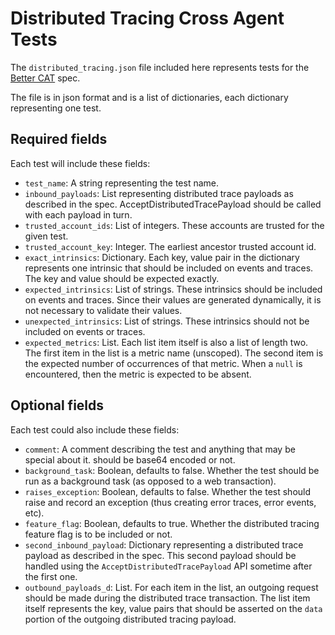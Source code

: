 # Distributed Tracing Cross Agent Tests

The `distributed_tracing.json` file included here represents tests for the
[Better CAT]() spec.

The file is in json format and is a list of dictionaries, each dictionary
representing one test.

## Required fields

Each test will include these fields:

+ `test_name`: A string representing the test name.
+ `inbound_payloads`: List representing distributed trace payloads as described
  in the spec. AcceptDistributedTracePayload should be called with each payload
  in turn.
+ `trusted_account_ids`: List of integers. These accounts are trusted for the
  given test.
+ `trusted_account_key`: Integer. The earliest ancestor trusted account id.
+ `exact_intrinsics`: Dictionary. Each key, value pair in the dictionary
  represents one intrinsic that should be included on events and traces. The
  key and value should be expected exactly.
+ `expected_intrinsics`: List of strings. These intrinsics should be included
  on events and traces. Since their values are generated dynamically, it is not
  necessary to validate their values.
+ `unexpected_intrinsics`: List of strings. These intrinsics should not be
  included on events or traces.
+ `expected_metrics`: List. Each list item itself is also a list of length two.
  The first item in the list is a metric name (unscoped). The second item is
  the expected number of occurrences of that metric. When a `null` is
  encountered, then the metric is expected to be absent.

## Optional fields

Each test could also include these fields:

+ `comment`: A comment describing the test and anything that may be special
  about it.
  should be base64 encoded or not.
+ `background_task`: Boolean, defaults to false. Whether the test should be run
  as a background task (as opposed to a web transaction).
+ `raises_exception`: Boolean, defaults to false. Whether the test should raise
  and record an exception (thus creating error traces, error events, etc).
+ `feature_flag`: Boolean, defaults to true. Whether the distributed tracing
  feature flag is to be included or not.
+ `second_inbound_payload`: Dictionary representing a distributed trace payload
  as described in the spec. This second payload should be handled using the
  `AcceptDistributedTracePayload` API sometime after the first one.
+ `outbound_payloads_d`: List. For each item in the list, an outgoing request
  should be made during the distributed trace transaction. The list item itself
  represents the key, value pairs that should be asserted on the `data` portion
  of the outgoing distributed tracing payload.
